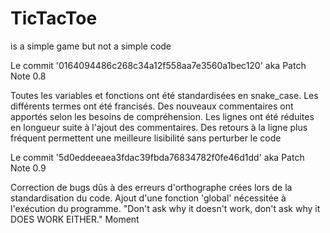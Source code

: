 # TicTacToe
is a simple game but not a simple code


Le commit '0164094486c268c34a12f558aa7e3560a1bec120' aka Patch Note 0.8

Toutes les variables et fonctions ont été standardisées en snake_case.
Les différents termes ont été francisés.
Des nouveaux commentaires ont apportés selon les besoins de compréhension.
Les lignes ont été réduites en longueur suite à l'ajout des commentaires.
Des retours à la ligne plus fréquent permettent une meilleure lisibilité 
                                                 sans perturber le code


Le commit '5d0eddeeaea3fdac39fbda76834782f0fe46d1dd' aka Patch Note 0.9

Correction de bugs dûs à des erreurs d'orthographe crées lors de 
                                      la standardisation du code.
Ajout d'une fonction 'global' nécessitée à l'exécution du programme.
"Don't ask why it doesn't work, don't ask why it DOES WORK EITHER." Moment